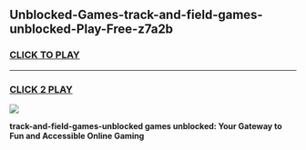 
## Unblocked-Games-track-and-field-games-unblocked-Play-Free-z7a2b
<h3>
<a href="https://premium76.site?title=track-and-field-games-unblocked&ref=24M">CLICK TO PLAY</a></h3>
<hr>

<h3>
<a href="https://premium76.site?title=track-and-field-games-unblocked&ref=24M">CLICK 2 PLAY</a>
  
</h3>

<a href="https://premium76.site?title=track-and-field-games-unblocked&ref=24M"><img src="https://clearcache.store/games.png"></a>


**track-and-field-games-unblocked games unblocked: Your Gateway to Fun and Accessible Online Gaming**
